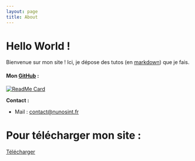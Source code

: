 ```yaml
---
layout: page
title: About
---
```


# Hello World !

Bienvenue sur mon site !
Ici, je dépose des tutos (en [markdown](https://fr.wikipedia.org/wiki/Markdown)) que je fais.

#### Mon [GitHub](https://github.com/nunosint) : 

[![ReadMe Card](https://github-readme-stats.vercel.app/api?username=nunosint&count_private=true&show_icons=true)]()

**Contact :**

* Mail : [contact@nunosint.fr](mailto:contact@nunosint.fr)

# Pour télécharger mon site : 
[Télécharger](https://snt.nunosint.fr/HTML.zip)
